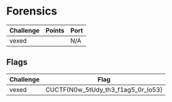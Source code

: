 # Forensics

| Challenge           | Points | Port |
| --------------------| ------ | ---- |
| vexed               |        | N/A  |

## Flags

| Challenge           | Flag                                            |
| ------------------- | ----------------------------------------------- |
| vexed               | CUCTF{N0w_5tUdy_th3_f1ag5_0r_lo53}              |

